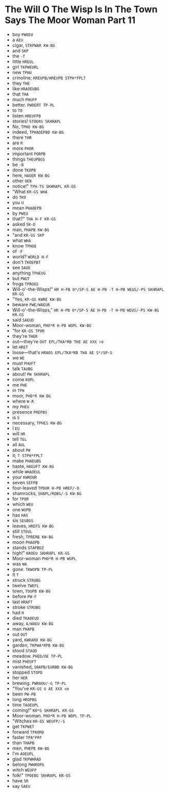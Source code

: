 # The Will O The Wisp Is In The Town Says The Moor Woman Part 11

* boy `PWOEU`
* a `AEU`
* cigar, `STKPWAR KW-BG`
* and `SKP`
* the `-T`
* little `HREUL`
* girl `TKPWEURL`
* new `TPHU`
* crinoline; `KREUPB/HREUPB STPH*FPLT`
* they `THE`
* like `HRAOEUBG`
* that `THA`
* much `PHUFP`
* better. `PWOERT TP-PL`
* to `TO`
* listen `HREUFPB`
* stories! `STOERS SKHRAPL`
* No, `TPHO KW-BG`
* indeed, `TPHAOEPBD KW-BG`
* there `THR`
* are `R`
* more `PHOR`
* important `PORPB`
* things `THEUPBGS`
* be `-B`
* done `TKOPB`
* here, `HAOER KW-BG`
* other `OER`
* notice!" `TPH-TS SKHRAPL KR-GS`
* "What `KR-GS WHA`
* do `TKO`
* you `U`
* mean `PHAOEPB`
* by `PWEU`
* that?" `THA H-F KR-GS`
* asked `SK-D`
* man, `PHAPB KW-BG`
* "and `KR-GS SKP`
* what `WHA`
* know `TPHOE`
* of `-F`
* world? `WORLD H-F`
* don't `TKOEPBT`
* see `SAOE`
* anything `TPHEUG`
* but `PWUT`
* frogs `TPROGS`
* Will-o'-the-Wisps!" `HR H-PB O*/SP-S AE H-PB -T H-PB WEUS/-PS SKHRAPL KR-GS`
* "Yes, `KR-GS KWRE KW-BG`
* beware `PWE/WAEUR`
* Will-o'-the-Wisps," `HR H-PB O*/SP-S AE H-PB -T H-PB WEUS/-PS KW-BG KR-GS`
* said `SAEUD`
* Moor-woman, `PHO*R H-PB WOPL KW-BG`
* "for `KR-GS TPOR`
* they're `THER`
* out—they're `OUT EPL/TKA*RB THE AE XXX re`
* let `HRET`
* loose—that's `HRAOS EPL/TKA*RB THA AE S*/SP-S`
* we `WE`
* must `PHUFT`
* talk `TAUBG`
* about! `PW SKHRAPL`
* come `KOPL`
* me `PHE`
* in `TPH`
* moor, `PHO*R KW-BG`
* where `W-R`
* my `PHEU`
* presence `PREPBS`
* is `S`
* necessary, `TPHES KW-BG`
* I `EU`
* will `HR`
* tell `TEL`
* all `AUL`
* about `PW`
* it; `T STPH*FPLT`
* make `PHAEUBG`
* haste, `HAEUFT KW-BG`
* while `WHAOEUL`
* your `KWROUR`
* seven `SEFPB`
* four-leaved `TPOUR H-PB HREF/-D`
* shamrocks, `SHAPL/ROBG/-S KW-BG`
* for `TPOR`
* which `WEU`
* one `WUPB`
* has `HAS`
* six `SEUBGS`
* leaves, `HREFS KW-BG`
* still `STEUL`
* fresh, `TPRERB KW-BG`
* moon `PHAOPB`
* stands `STAPBDZ`
* high!" `HAOEU SKHRAPL KR-GS`
* Moor-woman `PHO*R H-PB WOPL`
* was `WA`
* gone. `TKWOPB TP-PL`
* It `T`
* struck `STRUBG`
* twelve `TWEFL`
* town, `TOUPB KW-BG`
* before `PW-F`
* last `HRAFT`
* stroke `STROBG`
* had `H`
* died `TKAOEUD`
* away, `A/WAEU KW-BG`
* man `PHAPB`
* out `OUT`
* yard, `KWRARD KW-BG`
* garden, `TKPWA*RPB KW-BG`
* stood `STAOD`
* meadow. `PHED/OE TP-PL`
* mist `PHEUFT`
* vanished, `SRAPB/EURBD KW-BG`
* stopped `STOPD`
* her `HER`
* brewing. `PWRAOU/-G TP-PL`
* "You've `KR-GS U AE XXX ve`
* been `PW-PB`
* long `HROPBG`
* time `TAOEUPL`
* coming!" `KO*G SKHRAPL KR-GS`
* Moor-woman. `PHO*R H-PB WOPL TP-PL`
* "Witches `KR-GS WEUFP/-S`
* get `TKPWET`
* forward `TPAORD`
* faster `TPA*FRT`
* than `THAPB`
* men, `PHEPB KW-BG`
* I'm `AOEUPL`
* glad `TKPWHRAD`
* belong `PWHROPG`
* witch `WEUFP`
* folk!" `TPOEBG SKHRAPL KR-GS`
* have `SR`
* say `SAEU`
